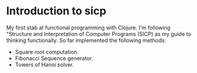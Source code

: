 # Introduction to sicp

My first stab at functional programming with Clojure. I'm following "Structure and Interpretation of Computer Programs
 (SICP) as my guide to thinking functionally. So far implemented the following methods:

* Square root computation.
* Fibonacci Sequence generator.
* Towers of Hanoi solver.
